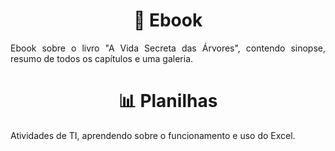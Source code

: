 <h1 text align= "center">📗 Ebook </h1>
<p text align= "justify">Ebook sobre o livro "A Vida Secreta das Árvores", contendo sinopse, resumo de todos os capítulos e uma galeria.</p> 

<h1 text align= "center">📊 Planilhas </h1>
<p text align= "justify">Atividades de TI, aprendendo sobre o funcionamento e uso do Excel.</p>
